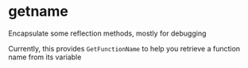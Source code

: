 getname
=======

Encapsulate some reflection methods, mostly for debugging

Currently, this provides `GetFunctionName` to help you 
retrieve a function name from its variable